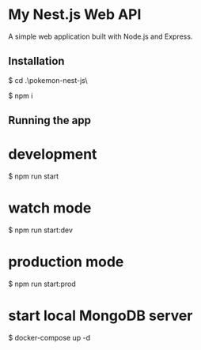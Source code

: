 # My Nest.js Web API

A simple web application built with Node.js and Express.

## Installation

$ cd .\pokemon-nest-js\

$ npm i

## Running the app

# development

$ npm run start

# watch mode

$ npm run start:dev

# production mode

$ npm run start:prod

# start local MongoDB server

$ docker-compose up -d
